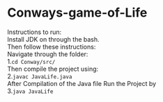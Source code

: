 # Conways-game-of-Life
Instructions to run:<br />
Install JDK on through the bash.<br />
Then follow these instructions:<br />
Navigate through the folder:<br />
1.`cd Conway/src/`<br />
Then compile the project using:<br />
2.`javac JavaLife.java`<br />
After Compilation of the Java file Run the Project by<br />
3.`java JavaLife`<br />
